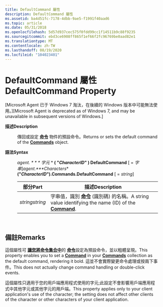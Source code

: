 ```yaml
---
title: DefaultCommand 屬性
description: DefaultCommand 屬性
ms.assetid: ba4d51fc-7178-4dbb-9ae5-f1991f40aad6
ms.topic: article
ms.date: 05/31/2018
ms.openlocfilehash: 5d57d937cec575f0fdd99cc1f14511b9c88f9235
ms.sourcegitcommit: ebd3ce6908ff865f1ef66f2fc96769be0aad82e1
ms.translationtype: MT
ms.contentlocale: zh-TW
ms.lasthandoff: 08/19/2020
ms.locfileid: "104023401"
---
```

# <a name="defaultcommand-property"></a><span data-ttu-id="84701-103">DefaultCommand 屬性</span><span class="sxs-lookup"><span data-stu-id="84701-103">DefaultCommand Property</span></span>

<span data-ttu-id="84701-104">\[Microsoft Agent 已于 Windows 7 淘汰，在後續的 Windows 版本中可能無法使用。\]</span><span class="sxs-lookup"><span data-stu-id="84701-104">\[Microsoft Agent is deprecated as of Windows 7, and may be unavailable in subsequent versions of Windows.\]</span></span>

<dl> <dt>

<span data-ttu-id="84701-105"><span id="Description"></span><span id="description"></span><span id="DESCRIPTION"></span>**描述**</span><span class="sxs-lookup"><span data-stu-id="84701-105"><span id="Description"></span><span id="description"></span><span id="DESCRIPTION"></span>**Description**</span></span>
</dt> <dd>

<span data-ttu-id="84701-106">傳回或設定 [**命令**](/windows/desktop/lwef/the-commands-collection-object) 物件的預設命令。</span><span class="sxs-lookup"><span data-stu-id="84701-106">Returns or sets the default command of the [**Commands**](/windows/desktop/lwef/the-commands-collection-object) object.</span></span>

</dd> <dt>

<span data-ttu-id="84701-107"><span id="Syntax"></span><span id="syntax"></span><span id="SYNTAX"></span>**語法**</span><span class="sxs-lookup"><span data-stu-id="84701-107"><span id="Syntax"></span><span id="syntax"></span><span id="SYNTAX"></span>**Syntax**</span></span>
</dt> <dd>

<span data-ttu-id="84701-108">*agent. \* \* \* 字元* \* **( "***CharacterID***" ) DefaultCommand** \[  =  *字串*\]</span><span class="sxs-lookup"><span data-stu-id="84701-108">*agent.\*\*\*Characters*\* **("***CharacterID***").Commands.DefaultCommand** \[ = *string*\]</span></span>



| <span data-ttu-id="84701-109">部分</span><span class="sxs-lookup"><span data-stu-id="84701-109">Part</span></span>     | <span data-ttu-id="84701-110">描述</span><span class="sxs-lookup"><span data-stu-id="84701-110">Description</span></span>                                                                         |
|----------|-------------------------------------------------------------------------------------|
| <span data-ttu-id="84701-111">*string*</span><span class="sxs-lookup"><span data-stu-id="84701-111">*string*</span></span> | <span data-ttu-id="84701-112">字串值，識別 [**命令**](/windows/desktop/lwef/the-command-object) (識別碼) 的名稱。</span><span class="sxs-lookup"><span data-stu-id="84701-112">A string value identifying the name (ID) of the [**Command**](/windows/desktop/lwef/the-command-object).</span></span> |



 

</dd> </dl>

## <a name="remarks"></a><span data-ttu-id="84701-113">備註</span><span class="sxs-lookup"><span data-stu-id="84701-113">Remarks</span></span>

<span data-ttu-id="84701-114">這個屬性可 [**讓您將命令集合中**](/windows/desktop/lwef/the-commands-collection-object)的 [**命令**](/windows/desktop/lwef/the-command-object)設定為預設命令，並以粗體呈現。</span><span class="sxs-lookup"><span data-stu-id="84701-114">This property enables you to set a [**Command**](/windows/desktop/lwef/the-command-object) in your [**Commands**](/windows/desktop/lwef/the-commands-collection-object) collection as the default command, rendering it bold.</span></span> <span data-ttu-id="84701-115">這並不會實際變更命令處理或按兩下事件。</span><span class="sxs-lookup"><span data-stu-id="84701-115">This does not actually change command handling or double-click events.</span></span>

<span data-ttu-id="84701-116">這個屬性只適用于您的用戶端應用程式使用的字元;此設定不會影響用戶端應用程式中其他字元或其他字元的用戶端。</span><span class="sxs-lookup"><span data-stu-id="84701-116">This property applies only to your client application's use of the character; the setting does not affect other clients of the character or other characters of your client application.</span></span>

 

 